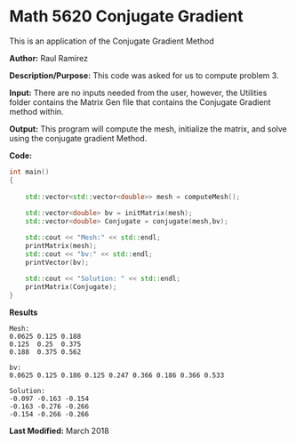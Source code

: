 # Math 5620 Conjugate Gradient
This is an application of the Conjugate Gradient Method

**Author:** Raul Ramirez

**Description/Purpose:** 
This code was asked for us to compute problem 3.

**Input:** 
There are no inputs needed from the user, however, the Utilities folder contains the Matrix Gen file that contains the Conjugate Gradient method within.

**Output:** 
This program will compute the mesh, initialize the matrix, and solve using the conjugate gradient Method.

**Code:**
```cpp
int main()
{
	
	std::vector<std::vector<double>> mesh = computeMesh();	
	
	std::vector<double> bv = initMatrix(mesh);
	std::vector<double> Conjugate = conjugate(mesh,bv);	

	std::cout << "Mesh:" << std::endl;
	printMatrix(mesh);
	std::cout << "bv:" << std::endl;
	printVector(bv);
	
	std::cout << "Solution: " << std::endl;	
	printMatrix(Conjugate);
}
```

**Results**
```
Mesh:
0.0625 0.125 0.188
0.125  0.25  0.375
0.188  0.375 0.562

bv:
0.0625 0.125 0.186 0.125 0.247 0.366 0.186 0.366 0.533

Solution:
-0.097 -0.163 -0.154
-0.163 -0.276 -0.266
-0.154 -0.266 -0.266
```

**Last Modified:** March 2018
